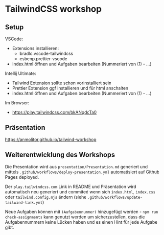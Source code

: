 # TailwindCSS workshop

## Setup

VSCode:

- Extensions installieren:
  - bradlc.vscode-tailwindcss
  - esbenp.prettier-vscode
- index.html öffnen und Aufgaben bearbeiten (Nummeriert von (1) - ...)

Intellij Ultimate:

- Tailwind Extension sollte schon vorinstalliert sein
- Prettier Extension ggf installieren und für html anschalten
- index.html öffnen und Aufgaben bearbeiten (Nummeriert von (1) - ...)

Im Browser:

- https://play.tailwindcss.com/bkANqdcTa0

## Präsentation

https://anmolitor.github.io/tailwind-workshop

## Weiterentwicklung des Workshops

Die Presentation wird aus `presentation/Presentation.md` generiert und mittels `.github/workflows/deploy-presentation.yml` automatisiert auf Github Pages deployed.

Der `play.tailwindcss.com` Link in README und Präsentation wird automatisch neu generiert und commited wenn sich `index.html`, `index.css` oder `tailwind.config.mjs` ändern (siehe `.github/workflows/update-tailwind-link.yml`)

Neue Aufgaben können mit `(Aufgabennummer)` hinzugefügt werden - `npm run check-assignments` kann genutzt werden um sicherzustellen,
dass die Aufgabennummern keine Lücken haben und es einen Hint für jede Aufgabe gibt.
